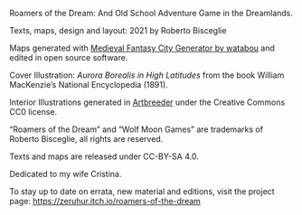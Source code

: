 Roamers of the Dream: And Old School Adventure Game in the Dreamlands.

Texts, maps, design and layout: 2021 by Roberto Bisceglie

Maps generated with [Medieval Fantasy City Generator by watabou](https://watabou.itch.io/medieval-fantasy-city-generator) and edited in open source software.

Cover Illustration: *Aurora Borealis in High Latitudes* from the book William MacKenzie’s National Encyclopedia (1891).

Interior Illustrations generated in [Artbreeder](https://www.artbreeder.com/) under the Creative Commons CC0 license.

“Roamers of the Dream” and “Wolf Moon Games” are trademarks of Roberto Bisceglie, all rights are reserved.

Texts and maps are released under CC-BY-SA 4.0.

Dedicated to my wife Cristina.

To stay up to date on errata, new material and editions, visit the project page: 
https://zeruhur.itch.io/roamers-of-the-dream